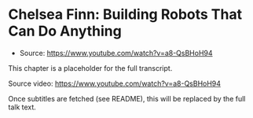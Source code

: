 # Chelsea Finn: Building Robots That Can Do Anything

- Source: https://www.youtube.com/watch?v=a8-QsBHoH94

This chapter is a placeholder for the full transcript.

Source video: https://www.youtube.com/watch?v=a8-QsBHoH94

Once subtitles are fetched (see README), this will be replaced by the full talk text.

